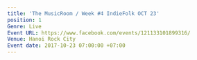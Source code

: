 ```yaml
---
title: 'The MusicRoom / Week #4 IndieFolk OCT 23'
position: 1
Genre: Live
Event URL: https://www.facebook.com/events/121133101899316/
Venue: Hanoi Rock City
Event date: 2017-10-23 07:00:00 +07:00
---
```


